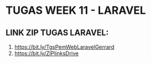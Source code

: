 # TUGAS WEEK 11 - LARAVEL
## LINK ZIP TUGAS LARAVEL:
1. https://bit.ly/TgsPemWebLaravelGerrard 
2. https://bit.ly/ZIPlinksDrive
